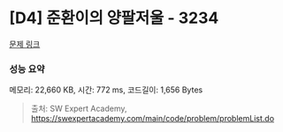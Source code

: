 # [D4] 준환이의 양팔저울 - 3234 

[문제 링크](https://swexpertacademy.com/main/code/problem/problemDetail.do?contestProbId=AWAe7XSKfUUDFAUw) 

### 성능 요약

메모리: 22,660 KB, 시간: 772 ms, 코드길이: 1,656 Bytes



> 출처: SW Expert Academy, https://swexpertacademy.com/main/code/problem/problemList.do